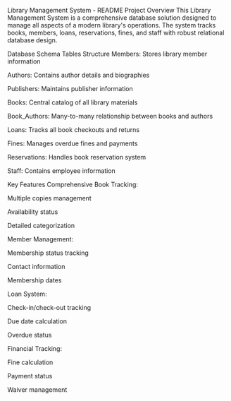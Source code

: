 Library Management System - README
Project Overview
This Library Management System is a comprehensive database solution designed to manage all aspects of a modern library's operations. The system tracks books, members, loans, reservations, fines, and staff with robust relational database design.

Database Schema
Tables Structure
Members: Stores library member information

Authors: Contains author details and biographies

Publishers: Maintains publisher information

Books: Central catalog of all library materials

Book_Authors: Many-to-many relationship between books and authors

Loans: Tracks all book checkouts and returns

Fines: Manages overdue fines and payments

Reservations: Handles book reservation system

Staff: Contains employee information

Key Features
Comprehensive Book Tracking:

Multiple copies management

Availability status

Detailed categorization

Member Management:

Membership status tracking

Contact information

Membership dates

Loan System:

Check-in/check-out tracking

Due date calculation

Overdue status

Financial Tracking:

Fine calculation

Payment status

Waiver management
